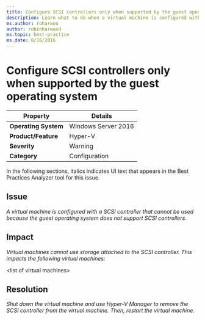 ```yaml
---
title: Configure SCSI controllers only when supported by the guest operating system
description: Learn what to do when a virtual machine is configured with a SCSI controller that cannot be used because the guest operating system does not support SCSI controllers.
ms.author: roharwoo
author: robinharwood
ms.topic: best-practice
ms.date: 8/16/2016
---
```

# Configure SCSI controllers only when supported by the guest operating system



|Property|Details|
|-|-|
|**Operating System**|Windows Server 2016|
|**Product/Feature**|Hyper-V|
|**Severity**|Warning|
|**Category**|Configuration|

In the following sections, italics indicates UI text that appears in the Best Practices Analyzer tool for this issue.

## Issue

*A virtual machine is configured with a SCSI controller that cannot be used because the guest operating system does not support SCSI controllers.*

## Impact

*Virtual machines cannot use storage attached to the SCSI controller. This impacts the following virtual machines:*

\<list of virtual machines>

## Resolution

*Shut down the virtual machine and use Hyper-V Manager to remove the SCSI controller from the virtual machine. Then, restart the virtual machine.*





